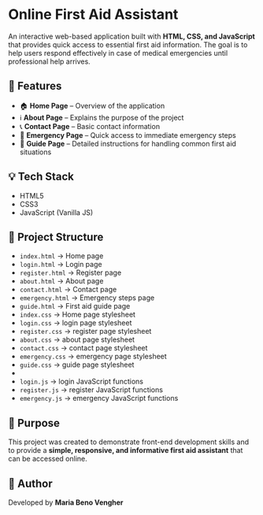 # Online First Aid Assistant

An interactive web-based application built with **HTML, CSS, and JavaScript** that provides quick access to essential first aid information. The goal is to help users respond effectively in case of medical emergencies until professional help arrives.

## 🚀 Features
- 🏠 **Home Page** – Overview of the application
- ℹ️ **About Page** – Explains the purpose of the project
- 📞 **Contact Page** – Basic contact information
- 🚨 **Emergency Page** – Quick access to immediate emergency steps
- 📘 **Guide Page** – Detailed instructions for handling common first aid situations

## 💡 Tech Stack
- HTML5  
- CSS3  
- JavaScript (Vanilla JS)

## 📂 Project Structure
- `index.html` → Home page
- `login.html` → Login page
- `register.html` → Register page
- `about.html` → About page  
- `contact.html` → Contact page  
- `emergency.html` → Emergency steps page  
- `guide.html` → First aid guide page 
- `index.css` → Home page stylesheet
- `login.css` → login page stylesheet
- `register.css` → register page stylesheet
- `about.css` → about page stylesheet
- `contact.css` → contact page stylesheet
- `emergency.css` → emergency page stylesheet
- `guide.css` → guide page stylesheet
- 
- `login.js` → login JavaScript functions
- `register.js` → register JavaScript functions
- `emergency.js` → emergency JavaScript functions  

## 🎯 Purpose
This project was created to demonstrate front-end development skills and to provide a **simple, responsive, and informative first aid assistant** that can be accessed online.


## 👤 Author
Developed by **Maria Beno Vengher**
